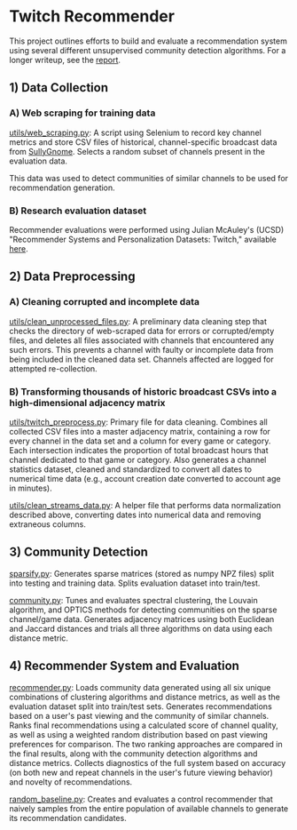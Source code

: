 # Twitch Recommender

This project outlines efforts to build and evaluate a recommendation system using several different unsupervised community detection algorithms. 
For a longer writeup, see the [report](https://github.com/champioz/twitchrecommender/blob/main/report.pdf).

## 1) Data Collection

### A) Web scraping for training data

[utils/web_scraping.py](https://github.com/champioz/twitchrecommender/blob/main/utils/web_scraping.py): A script using Selenium to record key channel metrics and store CSV files of historical, channel-specific broadcast data from [SullyGnome](https://sullygnome.com/). Selects a random subset of channels present in the evaluation data.

This data was used to detect communities of similar channels to be used for recommendation generation.

### B) Research evaluation dataset

Recommender evaluations were performed using Julian McAuley's (UCSD) "Recommender Systems and Personalization Datasets: Twitch," available [here](https://cseweb.ucsd.edu/~jmcauley/datasets.html).

## 2) Data Preprocessing

### A) Cleaning corrupted and incomplete data

[utils/clean_unprocessed_files.py](https://github.com/champioz/twitchrecommender/blob/main/utils/clean_unprocessed_files.py): A preliminary data cleaning step that checks the directory of web-scraped data for errors or corrupted/empty files, and deletes all files associated with channels that encountered any such errors. This prevents a channel with faulty or incomplete data from being included in the cleaned data set. Channels affected are logged for attempted re-collection.

### B) Transforming thousands of historic broadcast CSVs into a high-dimensional adjacency matrix

[utils/twitch_preprocess.py](https://github.com/champioz/twitchrecommender/blob/main/utils/twitch_preprocess.py): Primary file for data cleaning. Combines all collected CSV files into a master adjacency matrix, containing a row for every channel in the data set and a column for every game or category. Each intersection indicates the proportion of total broadcast hours that channel dedicated to that game or category. Also generates a channel statistics dataset, cleaned and standardized to convert all dates to numerical time data (e.g., account creation date converted to account age in minutes).

[utils/clean_streams_data.py](https://github.com/champioz/twitchrecommender/blob/main/utils/clean_streams_data.py): A helper file that performs data normalization described above, converting dates into numerical data and removing extraneous columns.

## 3) Community Detection

[sparsify.py](https://github.com/champioz/twitchrecommender/blob/main/sparsify.py): Generates sparse matrices (stored as numpy NPZ files) split into testing and training data. Splits evaluation dataset into train/test.

[community.py](https://github.com/champioz/twitchrecommender/blob/main/community.py): Tunes and evaluates spectral clustering, the Louvain algorithm, and OPTICS methods for detecting communities on the sparse channel/game data. Generates adjacency matrices using both Euclidean and Jaccard distances and trials all three algorithms on data using each distance metric. 

## 4) Recommender System and Evaluation

[recommender.py](https://github.com/champioz/twitchrecommender/blob/main/recommender.py): Loads community data generated using all six unique combinations of clustering algorithms and distance metrics, as well as the evaluation dataset split into train/test sets. Generates recommendations based on a user's past viewing and the community of similar channels. Ranks final recommendations using a calculated score of channel quality, as well as using a weighted random distribution based on past viewing preferences for comparison. The two ranking approaches are compared in the final results, along with the community detection algorithms and distance metrics. Collects diagnostics of the full system based on accuracy (on both new and repeat channels in the user's future viewing behavior) and novelty of recommendations.

[random_baseline.py](https://github.com/champioz/twitchrecommender/blob/main/random_baseline.py): Creates and evaluates a control recommender that naively samples from the entire population of available channels to generate its recommendation candidates.



